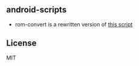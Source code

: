 android-scripts
---------------

- rom-convert is a rewritten version of [this script](https://github.com/xpirt/sdat2img/blob/master/sdat2img.py)

## License

MIT
